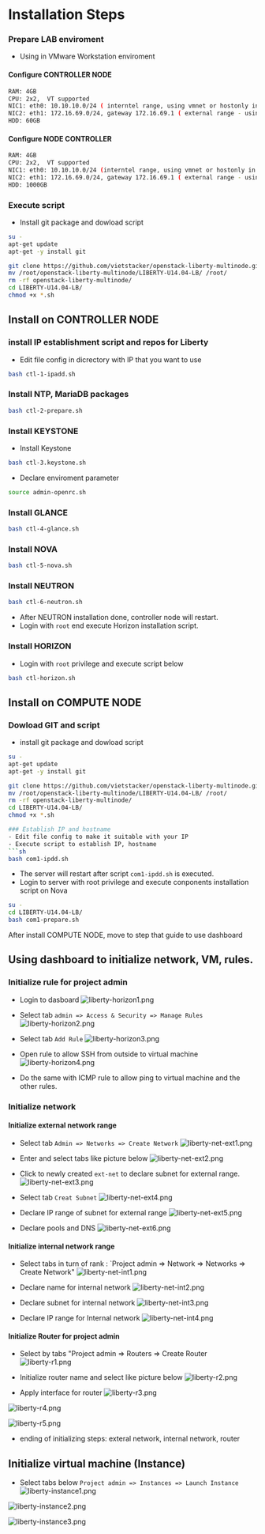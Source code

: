 # Installation Steps

### Prepare LAB enviroment
- Using in VMware Workstation enviroment

#### Configure CONTROLLER NODE
```sh
RAM: 4GB
CPU: 2x2,  VT supported
NIC1: eth0: 10.10.10.0/24 ( interntel range, using vmnet or hostonly in VMware Workstation )
NIC2: eth1: 172.16.69.0/24, gateway 172.16.69.1 ( external range - using NAT or Bridge VMware Workstation)
HDD: 60GB
```


#### Configure NODE CONTROLLER
```sh
RAM: 4GB
CPU: 2x2,  VT supported
NIC1: eth0: 10.10.10.0/24 (interntel range, using vmnet or hostonly in VMware Workstation)
NIC2: eth1: 172.16.69.0/24, gateway 172.16.69.1 ( external range - using NAT or Bridge VMware Workstation )
HDD: 1000GB
```

### Execute script
- Install git package and dowload script
```sh
su -
apt-get update
apt-get -y install git

git clone https://github.com/vietstacker/openstack-liberty-multinode.git
mv /root/openstack-liberty-multinode/LIBERTY-U14.04-LB/ /root/
rm -rf openstack-liberty-multinode/
cd LIBERTY-U14.04-LB/
chmod +x *.sh

```

## Install on CONTROLLER NODE
### install IP establishment script and repos for Liberty
- Edit file config in dicrectory with IP that you want to use

```sh
bash ctl-1-ipadd.sh
```

### Install NTP, MariaDB packages
```sh
bash ctl-2-prepare.sh
```

### Install KEYSTONE
- Install Keystone
```sh
bash ctl-3.keystone.sh
```

- Declare enviroment parameter
```sh
source admin-openrc.sh
```

### Install GLANCE
```sh
bash ctl-4-glance.sh
```

### Install NOVA
```sh
bash ctl-5-nova.sh
```

### Install NEUTRON
```sh
bash ctl-6-neutron.sh
```
- After NEUTRON installation done, controller node will restart.
- Login with `root` end execute Horizon installation script.

### Install HORIZON
- Login with `root` privilege and execute script below
```sh
bash ctl-horizon.sh
```

## Install on COMPUTE NODE
### Dowload GIT and script
- install git package and dowload script
```sh
su -
apt-get update
apt-get -y install git

git clone https://github.com/vietstacker/openstack-liberty-multinode.git
mv /root/openstack-liberty-multinode/LIBERTY-U14.04-LB/ /root/
rm -rf openstack-liberty-multinode/
cd LIBERTY-U14.04-LB/
chmod +x *.sh

### Establish IP and hostname
- Edit file config to make it suitable with your IP
- Execute script to establish IP, hostname
```sh
bash com1-ipdd.sh
```
- The server will restart after script `com1-ipdd.sh` is executed.
- Login to server with root privilege and execute conponents installation script on Nova

```sh
su -
cd LIBERTY-U14.04-LB/
bash com1-prepare.sh
```

After install COMPUTE NODE, move to step that guide to use dashboard


## Using dashboard to initialize network, VM, rules.
### Initialize rule for project admin
- Login to dasboard
![liberty-horizon1.png](/images/liberty-horizon1.png)

- Select tab `admin => Access & Security => Manage Rules`
![liberty-horizon2.png](/images/liberty-horizon2.png)

- Select tab `Add Rule`
![liberty-horizon3.png](/images/liberty-horizon3.png)

- Open rule to allow SSH from outside to virtual machine
![liberty-horizon4.png](/images/liberty-horizon4.png)
- Do the same with ICMP rule to allow ping to virtual machine and the other rules.

### Initialize network
#### Initialize external network range
- Select tab `Admin => Networks => Create Network`
![liberty-net-ext1.png](/images/liberty-net-ext1.png)

- Enter and select tabs like picture below
![liberty-net-ext2.png](/images/liberty-net-ext2.png)

- Click to newly created `ext-net` to declare subnet for external range.
![liberty-net-ext3.png](/images/liberty-net-ext3.png)

- Select tab `Creat Subnet`
![liberty-net-ext4.png](/images/liberty-net-ext4.png)

- Declare IP range of subnet for external range
![liberty-net-ext5.png](/images/liberty-net-ext5.png)

- Declare pools and DNS
![liberty-net-ext6.png](/images/liberty-net-ext6.png)

#### Initialize internal network range
- Select tabs in turn of rank : `Project admin => Network => Networks => Create Network"
![liberty-net-int1.png](/images/liberty-net-int1.png)

- Declare name for internal network
![liberty-net-int2.png](/images/liberty-net-int2.png)

- Declare subnet for internal network
![liberty-net-int3.png](/images/liberty-net-int3.png)

- Declare IP range for Internal network
![liberty-net-int4.png](/images/liberty-net-int4.png)

#### Initialize Router for project admin
- Select by tabs "Project admin => Routers => Create Router
![liberty-r1.png](/images/liberty-r1.png)

- Initialize router name and select like picture below
![liberty-r2.png](/images/liberty-r2.png)

- Apply interface for router
![liberty-r3.png](/images/liberty-r3.png)

![liberty-r4.png](/images/liberty-r4.png)

![liberty-r5.png](/images/liberty-r5.png)
- ending of initializing steps: exteral network, internal network, router


## Initialize virtual machine (Instance)
- Select tabs below `Project admin => Instances => Launch Instance`
![liberty-instance1.png](/images/liberty-instance1.png)

![liberty-instance2.png](/images/liberty-instance2.png)

![liberty-instance3.png](/images/liberty-instance3.png)












